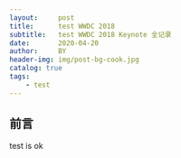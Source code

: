 ```yaml
---
layout:     post
title:      test WWDC 2018
subtitle:   test WWDC 2018 Keynote 全记录
date:       2020-04-20
author:     BY
header-img: img/post-bg-cook.jpg
catalog: true
tags:
    - test
---
```


## 前言

test is ok
